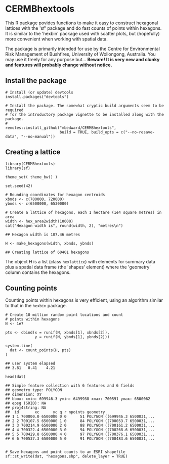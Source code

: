 # CERMBhextools

This R package povides functions to make it easy to construct hexagonal lattices with the 'sf' package and do fast counts of points within hexagons. It is similar to the 'hexbin' package used with scatter plots, but (hopefully) more convenient when working with spatial data.

The package is primarily intended for use by the Centre for Environmental Risk Management of Bushfires, University of Wollongong, Australia. You may use it freely for any purpose but... **Beware! It is very new and clunky and features will probably change without notice.**

## Install the package

```
# Install (or update) devtools
install.packages("devtools")

# Install the package. The somewhat cryptic build arguments seem to be required
# for the introductory package vignette to be installed along with the package.
#
remotes::install_github("mbedward/CERMBhextools", 
                        build = TRUE, build_opts = c("--no-resave-data", "--no-manual"))
```

## Creating a lattice

```
library(CERMBhextools)
library(sf)

theme_set( theme_bw() )

set.seed(42)

# Bounding coordinates for hexagon centroids
xbnds <- c(700000, 720000)
ybnds <- c(6500000, 6530000)

# Create a lattice of hexagons, each 1 hectare (1e4 square metres) in area
width <- hex_area2width(10000)
cat("Hexagon width is", round(width, 2), "metres\n")

## Hexagon width is 107.46 metres

H <- make_hexagons(width, xbnds, ybnds)

## Creating lattice of 60401 hexagons

```

The object H is a list (class `hexlattice`) with elements for summary data plus a spatial data frame
(the 'shapes' element) where the 'geometry' column contains the hexagons.

## Counting points

Counting points within hexagons is very efficient, using an algorithm similar to 
that in the `hexbin` package.

```
# Create 10 million random point locations and count
# points within hexagons
N <- 1e7

pts <- cbind(x = runif(N, xbnds[1], xbnds[2]),
             y = runif(N, ybnds[1], ybnds[2]))

system.time(
  dat <- count_points(H, pts)
)

## user system elapsed
## 3.81   0.41    4.21

head(dat)

## Simple feature collection with 6 features and 6 fields
## geometry type: POLYGON
## dimension: XY
## bbox: xmin: 699946.3 ymin: 6499938 xmax: 700591 ymax: 6500062
## epsg (SRID): NA
## proj4string: NA
##  id       xc      yc q r npoints geometry
## 1 1 700000.0 6500000 0 0      51 POLYGON ((699946.3 6500031,...
## 2 2 700107.5 6500000 1 0      84 POLYGON ((700053.7 6500031,...
## 3 3 700214.9 6500000 2 0      88 POLYGON ((700161.2 6500031,...
## 4 4 700322.4 6500000 3 0      94 POLYGON ((700268.6 6500031,...
## 5 5 700429.8 6500000 4 0      97 POLYGON ((700376.1 6500031,...
## 6 6 700537.3 6500000 5 0      91 POLYGON ((700483.6 6500031,...


# Save hexagons and point counts to an ESRI shapefile
sf::st_write(dat, "hexagons.shp", delete_layer = TRUE)

```

